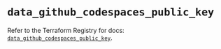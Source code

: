 # `data_github_codespaces_public_key`

Refer to the Terraform Registry for docs: [`data_github_codespaces_public_key`](https://registry.terraform.io/providers/integrations/github/6.7.3/docs/data-sources/codespaces_public_key).
